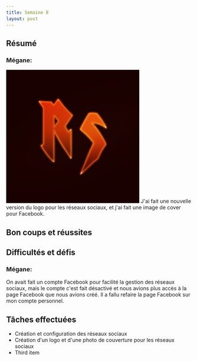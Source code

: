 ```yaml
---
title: Semaine 8
layout: post
---
```


## Résumé

### Mégane:
![logo media sociaux](../medias/Logo_Neon_socialmedia.png)
J'ai fait une nouvelle version du logo pour les réseaux sociaux, et j'ai fait une image de cover pour Facebook.


## Bon coups et réussites

## Difficultés et défis

### Mégane:
On avait fait un compte Facebook pour facilité la gestion des réseaux sociaux, mais le compte c'est fait désactivé et nous avions plus accès à la page Facebook que nous avions créé. Il a fallu refaire la page Facebook sur mon compte personnel.

## Tâches effectuées
- Création et configuration des réseaux sociaux
- Création d'un logo et d'une photo de couverture pour les réseaux sociaux
- Third item
